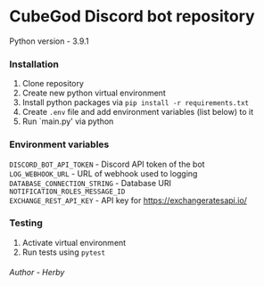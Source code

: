 # CubeGod Discord bot repository

Python version - 3.9.1

### Installation
1. Clone repository
2. Create new python virtual environment
3. Install python packages via `pip install -r requirements.txt`
4. Create `.env` file and add environment variables (list below) to it
5. Run `main.py' via python

### Environment variables
`DISCORD_BOT_API_TOKEN` - Discord API token of the bot \
`LOG_WEBHOOK_URL` - URL of webhook used to logging \
`DATABASE_CONNECTION_STRING` - Database URI \
`NOTIFICATION_ROLES_MESSAGE_ID` \
`EXCHANGE_REST_API_KEY` - API key for https://exchangeratesapi.io/

### Testing
1. Activate virtual environment
2. Run tests using `pytest`

###### Author - Herby
